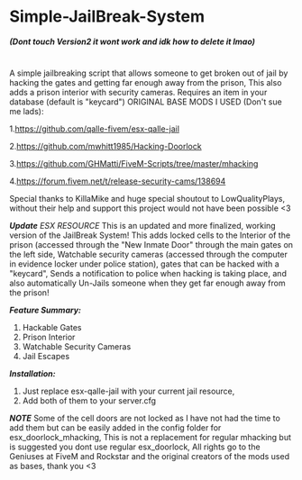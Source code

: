 # Simple-JailBreak-System
_**(Dont touch Version2 it wont work and idk how to delete it lmao)**_
#
A simple jailbreaking script that allows someone to get broken out of jail by hacking the gates and getting far enough away from the prison, This also adds a prison interior with security cameras. Requires an item in your database (default is "keycard")
ORIGINAL BASE MODS I USED (Don't sue me lads): 

1.https://github.com/qalle-fivem/esx-qalle-jail 

2.https://github.com/mwhitt1985/Hacking-Doorlock

3.https://github.com/GHMatti/FiveM-Scripts/tree/master/mhacking

4.https://forum.fivem.net/t/release-security-cams/138694

Special thanks to KillaMike and huge special shoutout to LowQualityPlays, without their help and support this project would not have been possible <3  

_**Update**_ *ESX RESOURCE* This is an updated and more finalized, working version of the JailBreak System! This adds locked cells to the Interior of the prison (accessed through the "New Inmate Door" through the main gates on the left side, Watchable security cameras (accessed through the computer in evidence locker under police station), gates that can be hacked with a "keycard", Sends a notification to police when hacking is taking place, and also automatically Un-Jails someone when they get far enough away from the prison! 

_**Feature Summary:**_ 

1. Hackable Gates
2. Prison Interior
3. Watchable Security Cameras
4. Jail Escapes

_**Installation:**_

1. Just replace esx-qalle-jail with your current jail resource, 
2. Add both of them to your server.cfg 

_**NOTE**_ Some of the cell doors are not locked as I have not had the time to add them but can be easily added in the config folder for esx_doorlock_mhacking, This is not a replacement for regular mhacking but is suggested you dont use regular esx_doorlock, All rights go to the Geniuses at FiveM and Rockstar and the original creators of the mods used as bases, thank you <3


